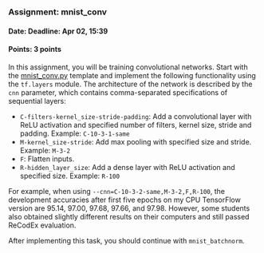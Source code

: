 ### Assignment: mnist_conv
#### Date: Deadline: Apr 02, 15:39
#### Points: 3 points

In this assignment, you will be training convolutional networks. Start with
the [mnist_conv.py](https://github.com/ufal/npfl114/tree/master/labs/04/mnist_conv.py)
template and implement the following functionality using the `tf.layers` module.
The architecture of the
network is described by the `cnn` parameter, which contains comma-separated
specifications of sequential layers:
- `C-filters-kernel_size-stride-padding`: Add a convolutional layer with ReLU
  activation and specified number of filters, kernel size, stride and padding.
  Example: `C-10-3-1-same`
- `M-kernel_size-stride`: Add max pooling with specified size and stride.
  Example: `M-3-2`
- `F`: Flatten inputs.
- `R-hidden_layer_size`: Add a dense layer with ReLU activation and specified
  size. Example: `R-100`

For example, when using `--cnn=C-10-3-2-same,M-3-2,F,R-100`, the development
accuracies after first five epochs on my CPU TensorFlow version are
95.14, 97.00, 97.68, 97.66, and 97.98. However, some students also obtained
slightly different results on their computers and still passed ReCodEx
evaluation.

After implementing this task, you should continue with `mnist_batchnorm`.
